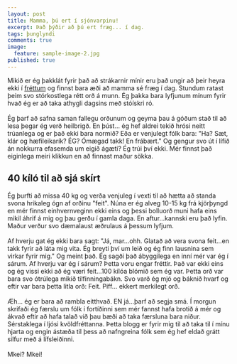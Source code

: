 ```yaml
---
layout: post
title: Mamma, þú ert í sjónvarpinu!
excerpt: Það þýðir að þú ert fræg... í dag.
tags: þunglyndi 
comments: true
image:
  feature: sample-image-2.jpg
published: true
---
```


Mikið er ég þakklát fyrir það að strákarnir mínir eru það ungir að þeir heyra ekki í [fréttum](http://www.ruv.is/sarpurinn/ruv/frettir/20170113) og finnst bara æði að mamma sé fræg í dag. Stundum ratast þeim svo stórkostlega rétt orð á munn. Ég þakka bara lyfjunum mínum fyrir hvað ég er að taka athygli dagsins með stóískri ró. 
<br><br>
Ég þarf að safna saman fallegu orðunum og geyma þau á góðum stað til að lesa þegar ég verð heilbrigð. En þúst... ég hef aldrei tekið hrósi neitt trúanlega og er það ekki bara normið? Eða er venjulegt fólk bara: "Ha? Sæt, klár og hæfileikarík? ÉG? Ómægad takk! En frábært." Og gengur svo út í lífið án nokkurra efasemda um eigið ágæti? Ég trúi því ekki. Mér finnst það eiginlega meiri klikkun en að finnast maður sökka. 

## 40 kíló til að sjá skírt
Ég þurfti að missa 40 kg og verða venjuleg í vexti til að hætta að standa svona hrikaleg ógn af orðinu "feit". Núna er ég alveg 10-15 kg frá kjörþyngd en mér finnst einhvernveginn ekki eins og þessi bolluorð muni hafa eins mikil áhrif á mig og þau gerðu í gamla daga. En aftur...kannski eru það lyfin. Maður verður svo dæmalaust æðrulaus á þessum lyfjum. 
<br><br>
Af hverju gat ég ekki bara sagt: "Já, mar...ohh. Glatað að vera svona feit...en takk fyrir að láta mig vita. Ég breyti því um leið og ég finn lausnina sem virkar fyrir mig." Og meint það. Ég sagði það ábyggilega en inní mér var ég í sárum. Af hverju var ég í sárum? Þetta voru engar fréttir. Það var ekki eins og ég vissi ekki að ég væri feit...100 kílóa blómið sem ég var. Þetta orð var bara svo ótrúlega mikið tilfinningabákn. Svo varð ég mjó og báknið hvarf og eftir var bara þetta litla orð: Feit. Piff... ekkert merkilegt orð. 
<br><br>
Æh... ég er bara að rambla eitthvað. EN já...þarf að segja smá. Í morgun skrifaði ég færslu um fólk í fortíðinni sem mér fannst hafa brotið á mér og ákvað eftir að hafa talað við þau bæði að taka færsluna bara niður. Sérstaklega í ljósi kvöldfréttanna. Þetta blogg er fyrir mig til að taka til í mínu hjarta og engin ástæða til þess að nafngreina fólk sem ég hef eldað grátt silfur með á lífsleiðinni. 
<br><br>
Mkei? Mkei!
